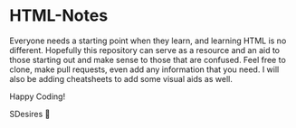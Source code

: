 # HTML-Notes

Everyone needs a starting point when they learn, and learning HTML is no different. Hopefully this repository can serve as a resource and an aid to those starting out and make sense to those that are confused. Feel free to clone, make pull requests, even add any information that you need. I will also be adding cheatsheets to add some visual aids as well.

Happy Coding!

SDesires 🌹
